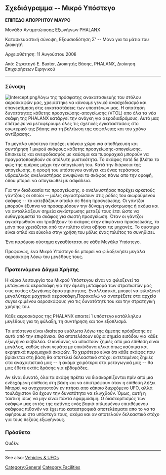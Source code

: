 ## Σχεδιάγραμμα -- Μικρό Υπόστεγο

**ΕΠΙΠΕΔΟ ΑΠΟΡΡΗΤΟΥ ΜΑΥΡΟ**

Μονάδα Αντιμετώπισης Εξωγήινων PHALANX

Κατασκευαστική σύνοψη, Εξουσιοδότηση Σ' -- Μόνο για τα μάτια του
Διοικητή

Αρχειοθέτηση: 11 Αυγούστου 2008

Από: Στρατηγό E. Baxter, Διοικητής Βάσης, PHALANX, Διοίκηση Επιχειρήσεων
Ειρηνικού

------------------------------------------------------------------------

### Σύνοψη

![](Intercept.png "Intercept.png")Λόγω της πρόσφατης ανακατασκευής του
στόλου αεροσκαφών μας, χρειάστηκε να κάνουμε γενικό ανασχεδιασμό και
επανεκτίμηση στις εγκαταστάσεις των υποστέγων μας. Η απαίτηση
δυνατότητας κάθετης προσγειώσης-απογείωσης (VTOL) απο όλα τα νέα σκάφη
της PHALANX κατάργεί την ανάγκη για αεροδιαδρόμους. Αυτό μας επέτρεψε να
μεταφέρουμε όλες τις σχετικές εγκαταστάσεις στο εσωτερικό της βάσης για
τη βελτίωση της ασφάλειας και του χρόνο αντίδρασης.

Το μεγάλο υπόστεγο παρέχει υπόγειο χώρο για αποθήκευση και συντήρηση 1
μικρού σκάφους κάθετης προσγείωσης-απογείωσης. Επισκευές και
ανεφοδιασμός με καύσιμα και πυρομαχικά μπορούν να πραγματοποιηθούν σε
απόλυτη μυστικότητα. Το σκάφος ποτέ δε βλέπει το φώς της ημέρας μέχρι
την απογείωσή του. Κατά την διάρκεια της απογείωσης, η οροφή του
υπόστεγου ανοίγει και ένας τεράστιος υδραυλικός ανελκυστήρας ανυψώνει το
σκάφος πάνω απο την οροφή, όπου μπορεί να απογειωθεί με ασφάλεια.

Για την διαδικασία τις προσγείωσης, ο ανελκυστήρας παρέχει αρκετούς
γάντζους οι οποίοι -- μόλις αγκυστρώσουν στις ρόδες του αιωρούμενου
σκάφος -- το κατεβάζουν απαλά σε θέση προσγείωσης. Οι γάντζοι μπορούν
έξυπνα να προσαρμόσουν την δύναμη αγκίστρωσης ή ακόμα και να ανταλλάξουν
σημεία αγκίστρωσης μεταξύ τους έτσι ώστε να ευθυγραμιστεί το σκάφος για
σωστή προσγείωση. Όταν οι γάντζοι αγκιστρωθούν και τραβήξουν το σκάφος
στην επιφάνεια προσγείωσης, το μόνο που χρειάζεται από τον πιλότο είναι
σβήσει τις μηχανές. Το σύστημα είναι απλό και εύκολο στην χρήση του
μόλις ένας πιλότος το συνηθίσει.

Ένα παρόμοιο σύστημα εγκαθίσταται σε κάθε Μεγάλο Υπόστεγο.

Προφανώς, ένα Μικρό Υπόστεγο δε μπορεί να φιλοξενήσει μεγάλα αεροσκάφη
λόγω του μεγέθους τους.

### Προτεινόμενο Δόγμα Χρήσης

Η κύρια λειτουργία του Μικρού Υπόστεγου είναι να φιλοξενεί τα μεταγωγικά
αεροσκάφη για την άμεση μεταφορά των στρατιωτών μας στις εστίες
εξωγήινης δραστηριότητας. Εναλλακτικά, μπορεί να φιλοξενεί μεγαλύτερα
μαχητικά αεροσκάφη.Παρακαλώ να ανατρέξετε στα αρχεία συγκεκριμένου
αεροσκάφους για τις δυνατότητέ του και την στρατηγική χρήσης του.

Κάθε αεροσκάφος της PHALANX απαιτεί 1 υπόστεγο κατάλληλου μεγέθους για
τη φύλαξη, τη συντήρηση και τον εξοπλισμό.

Τα υπόστεγα είναι ιδιαίτερα ευάλωτα λόγω της άμεσης πρόσβασης σε αυτά
από την επιφάνεια. Θα αποτελέσουν κύρια σημεία εισόδου για κάθε εξωγήινο
εισβολέα. Ο κίνδυνος να υποστούν ζημιές από μια επίθεση είναι μεγάλος,
καθώς είναι γεμάτα με επικίνδυνα υλικά όπως καύσιμα και εκρηκτικά
πυρομαχικά σκαφών. Το χειρότερο είναι ότι κάθε σκάφος που βρίσκεται στη
βάση θα αποτελεί δελεαστικό στόχο: εκτεταμένες ζημιές στα αναχαιτιστικά
μας -- ή ακόμα χειρότερα στα μεταγωγικά μας -- θα μας έθετε εκτός δράσης
για εβδομάδες.

Αν είναι δυνατό, όλα τα σκάφη πρέπει να διασκορπίζονται πρίν από μια
ενδεχόμενη επίθεση στη βάση και να επιστρέφουν όταν η επίθεση λήξει.
Μπορεί να αναχαιτιστούν εν πτήσει απο κάποιο διερχόμενο UFO, αλλά
τουλάχιστον θα έχουν την δυνατότητα να ελιγχθούν. Όμως, αυτή η τακτική
ίσως να μην είναι πάντα εφαρμόσιμη. Ο διασκορπισμός των σκάφών μας εντός
της ακτίνας ενός βαριά οπλισμένου επιτιθέμενου σκάφους πιθανόν να έχει
πιο καταστροφικά αποτελέσματα απο το να τα αφήσουμε στα υπόστεγά τους,
ακόμα και αν αποτελούν δελεαστικό στόχο για τους πεζούς εξωγήινους.

### Πρόσθετα

Ουδέν.

------------------------------------------------------------------------

See also: [Vehicles & UFOs](Vehicles_&_UFOs "wikilink")

[Category:General](Category:General "wikilink")
[Category:Facilities](Category:Facilities "wikilink")